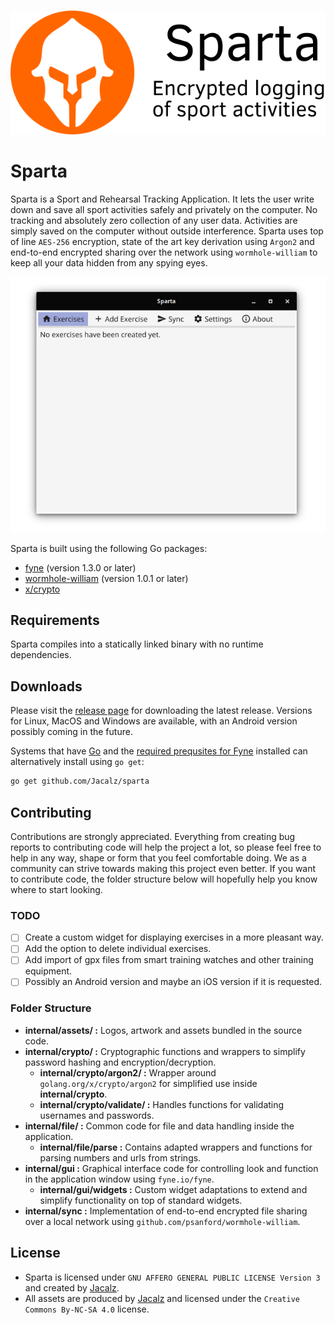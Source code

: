<p align="center">
  <br /><img
    src="internal/assets/readme-card.png"
    alt="Sparta – Sport and Rehearsal Tracking Application"
  />
</p>

# Sparta

Sparta is a Sport and Rehearsal Tracking Application. It lets the user write down and save all sport activities safely and privately on the computer. No tracking and absolutely zero collection of any user data. Activities are simply saved on the computer without outside interference. Sparta uses top of line `AES-256` encryption, state of the art key derivation using `Argon2` and end-to-end encrypted sharing over the network using `wormhole-william` to keep all your data hidden from any spying eyes.

<p align="center">
  <img src="internal/assets/screenshot.png" />
</p>

Sparta is built using the following Go packages:

- [fyne](https://github.com/fyne-io/fyne) (version 1.3.0 or later)
- [wormhole-william](https://github.com/psanford/wormhole-william) (version 1.0.1 or later)
- [x/crypto](https://golang.org/x/crypto)

## Requirements

Sparta compiles into a statically linked binary with no runtime dependencies.

## Downloads

Please visit the [release page](https://github.com/Jacalz/sparta/releases) for downloading the latest release.
Versions for Linux, MacOS and Windows are available, with an Android version possibly coming in the future.

Systems that have [Go](https://golang.org) and the [required prequsites for Fyne](https://fyne.io/develop/) installed can alternatively install using `go get`:
```bash
go get github.com/Jacalz/sparta
```

## Contributing

Contributions are strongly appreciated. Everything from creating bug reports to contributing code will help the project a lot, so please feel free to help in any way, shape or form that you feel comfortable doing. We as a community can strive towards making this project even better. If you want to contribute code, the folder structure below will hopefully help you know where to start looking.

### TODO
- [ ] Create a custom widget for displaying exercises in a more pleasant way.
- [ ] Add the option to delete individual exercises.
- [ ] Add import of gpx files from smart training watches and other training equipment.
- [ ] Possibly an Android version and maybe an iOS version if it is requested.

### Folder Structure
- **internal/assets/ :** Logos, artwork and assets bundled in the source code.
- **internal/crypto/ :** Cryptographic functions and wrappers to simplify password hashing and encryption/decryption.
  - **internal/crypto/argon2/ :** Wrapper around `golang.org/x/crypto/argon2` for simplified use inside **internal/crypto**.
  - **internal/crypto/validate/ :** Handles functions for validating usernames and passwords.
- **internal/file/ :** Common code for file and data handling inside the application.
  - **internal/file/parse :** Contains adapted wrappers and functions for parsing numbers and urls from strings.
- **internal/gui :** Graphical interface code for controlling look and function in the application window using `fyne.io/fyne`.
  - **internal/gui/widgets :** Custom widget adaptations to extend and simplify functionality on top of standard widgets.
- **internal/sync :** Implementation of end-to-end encrypted file sharing over a local network using `github.com/psanford/wormhole-william`.
  
## License
- Sparta is licensed under `GNU AFFERO GENERAL PUBLIC LICENSE Version 3` and created by [Jacalz](https://github.com/jacalz).
- All assets are produced by [Jacalz](https://github.com/jacalz) and licensed under the `Creative Commons By-NC-SA 4.0` license.
